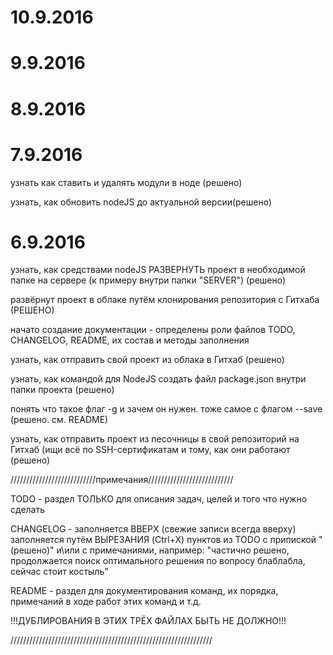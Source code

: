 

10.9.2016
=========



9.9.2016
=========



8.9.2016
=========





7.9.2016
=========
узнать как ставить и удалять модули в ноде (решено)

узнать, как обновить nodeJS до актуальной версии(решено)


6.9.2016
=========
узнать, как средствами nodeJS РАЗВЕРНУТЬ проект в необходимой папке на сервере (к примеру внутри папки "SERVER") (решено)

развёрнут проект в облаке путём клонирования репозитория с Гитхаба (РЕШЕНО)

начато создание документации - определены роли файлов TODO, CHANGELOG, README, их состав и методы заполнения

узнать, как отправить свой проект из облака в Гитхаб (решено)

узнать, как командой для NodeJS создать файл package.json внутри папки проекта (решено)

понять что такое флаг -g и зачем он нужен. тоже самое с флагом --save (решено. см. README)

узнать, как отправить проект из песочницы в свой репозиторий на Гитхаб (ищи всё по SSH-сертификатам и тому, как они работают (решено)



///////////////////////////примечания///////////////////////////

TODO - раздел ТОЛЬКО для описания задач, целей и того что нужно сделать

CHANGELOG - заполняется ВВЕРХ (свежие записи всегда вверху) заполняется путём ВЫРЕЗАНИЯ (Ctrl+X) пунктов из TODO с припиской
"(решено)" и\или с примечаниями, например: "частично решено, продолжается поиск оптимального решения по вопросу блаблабла,
сейчас стоит костыль"

README - раздел для документирования команд, их порядка, примечаний в ходе работ этих команд и т.д.

!!!ДУБЛИРОВАНИЯ В ЭТИХ ТРЁХ ФАЙЛАХ БЫТЬ НЕ ДОЛЖНО!!!

////////////////////////////////////////////////////////////////
